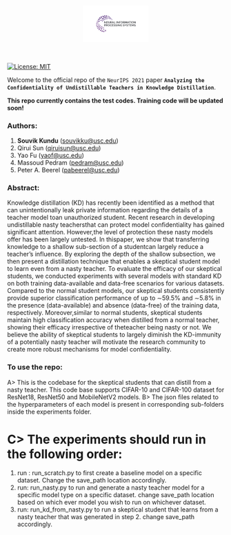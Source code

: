 <p align="center"><img width="30%" src="/Fig/neurips_logo.png"></p><br/> 

[![License: MIT](https://img.shields.io/badge/License-MIT-green.svg)](https://opensource.org/licenses/MIT)


Welcome to the official repo of the `NeurIPS 2021` paper **`Analyzing the Confidentiality of Undistillable Teachers in Knowledge Distillation`**.

**This repo currently contains the test codes. Training code will be updated soon!**

### Authors:
1. **Souvik Kundu** (souvikku@usc.edu)
2. Qirui Sun (qiruisun@usc.edu)
3. Yao Fu (yaof@usc.edu)
4. Massoud Pedram (pedram@usc.edu)
5. Peter A. Beerel (pabeerel@usc.edu)

### Abstract:
Knowledge distillation (KD) has recently been identified as a method that can unintentionally leak private information regarding the details of a teacher model toan unauthorized student. Recent research in developing undistillable nasty teachersthat can protect model confidentiality has gained significant attention. However,the level of protection these nasty models offer has been largely untested. In thispaper, we show that transferring knowledge to a shallow sub-section of a studentcan largely reduce a teacher’s influence.  By exploring the depth of the shallow subsection, we then present a distillation technique that enables a skeptical student model to learn even from a nasty teacher. To evaluate the efficacy of our skeptical students, we conducted experiments with several models with standard KD on both training data-available and data-free scenarios for various datasets. Compared to the normal student models, our skeptical students consistently provide superior classification performance of up to ∼59.5% and ∼5.8% in the presence (data-available) and absence (data-free) of the training data, respectively.  Moreover,similar to normal students, skeptical students maintain high classification accuracy when distilled from a normal teacher, showing their efficacy irrespective of theteacher being nasty or not. We believe the ability of skeptical students to largely diminish the KD-immunity of a potentially nasty teacher will motivate the research community to create more robust mechanisms for model confidentiality.

### To use the repo:
A> This is the codebase for the skeptical students that can distill from a nasty teacher. This code base supports 
CIFAR-10 and CIFAR-100 dataset for ResNet18, ResNet50 and MobileNetV2 models.
B> The json files related to the hyperparameters of each model is present in corresponding sub-folders 
inside the experiments folder.

C> The experiments should run in the following order:
===================================================
1. run : run_scratch.py to first create a baseline model on a specific dataset. Change the save_path location accordingly.
2. run: run_nasty.py to run and generate a nasty teacher model for a specific model type on a specific dataset. change save_path location based on which ever model you wish to run on whichever dataset.
3. run: run_kd_from_nasty.py to run a skeptical student that learns from a nasty teacher that was generated in step 2. change save_path accordingly.  
